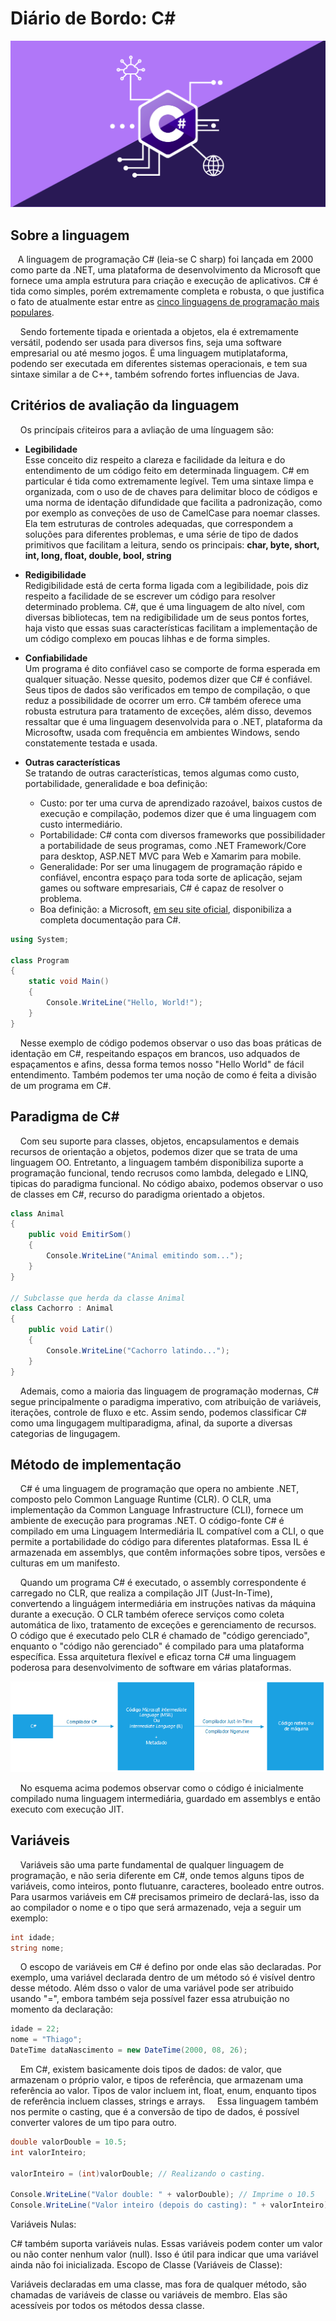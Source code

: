 # Diário de Bordo: C#
![](src/Desktop-1.png)
## Sobre a linguagem
&nbsp;&nbsp;&nbsp;A linguagem de programação C# (leia-se C sharp) foi lançada em 2000 como parte da .NET, uma plataforma de desenvolvimento da Microsoft que fornece uma ampla estrutura para criação e execução de aplicativos. C# é tida como simples, porém extremamente
completa e robusta, o que justifica o fato de atualmente estar entre as [cinco linguagens de programação mais populares](https://www.tiobe.com/tiobe-index/). 

&nbsp;&nbsp;&nbsp; Sendo fortemente tipada e orientada a objetos, ela é extremamente versátil, podendo ser usada para diversos fins, 
seja uma software empresarial ou até mesmo jogos. É uma linguagem mutiplataforma, podendo ser executada em diferentes sistemas operacionais, e tem sua sintaxe similar a de C++, também sofrendo fortes influencias de Java.


## Critérios de avaliação da linguagem
&nbsp;&nbsp;&nbsp; Os princípais cŕiteiros para a avliação de uma línguagem são:

  * **Legibilidade**  
Esse conceito diz respeito a clareza e facilidade da leitura e do entendimento de um código feito em determinada linguagem. C# em particular é tida como extremamente legível. Tem uma sintaxe limpa e organizada, com o uso de de chaves para delimitar bloco de códigos e uma norma de identação difundidade que facilita a padronização, como por exemplo as conveções de uso de CamelCase para noemar classes.  
Ela tem estruturas de controles adequadas, que correspondem a soluções para diferentes problemas, e uma série de tipo de dados primitivos que facilitam a leitura, sendo os principais: **char, byte, short, int, long, float, double, bool, string**



  * **Redigibilidade**  
 Redigibilidade está de certa forma ligada com a legibilidade, pois diz respeito a facilidade de se escrever um código para resolver determinado problema. C#, que é uma linguagem de alto nível, com diversas bibliotecas, tem na redigibilidade um de seus pontos fortes, haja visto que essas suas características facilitam a implementação de um código complexo em poucas lihhas e de forma simples.  

  * **Confiabilidade**  
Um programa é dito confiável caso se comporte de forma esperada em qualquer situação. Nesse quesito, podemos dizer que C# é confiável. Seus tipos de dados são verificados em tempo de compilação, o que reduz a possibilidade de ocorrer um erro. C# também oferece uma robusta estrutura para tratamento de exceções, além disso, devemos ressaltar que é uma linguagem desenvolvida para o .NET, plataforma da Microsoftw, usada com frequência em ambientes Windows, sendo constatemente testada e usada.

  * **Outras características**  
    Se tratando de outras características, temos algumas como custo, portabilidade, generalidade e boa definição:
    * Custo: por ter uma curva de aprendizado razoável, baixos custos de execução e compilação, podemos dizer que é uma linguagem com custo intermediário.
    * Portabilidade: C# conta com diversos frameworks que possibilidader a portabilidade de seus programas, como .NET Framework/Core para desktop, ASP.NET MVC para Web e Xamarim para mobile.
    * Generalidade: Por ser uma linugagem de programação rápido e confiável, encontra espaço para toda sorte de aplicação, sejam games ou software empresariais, C# é capaz de resolver o problema.
    * Boa definição: a Microsoft, [em seu site oficial](https://learn.microsoft.com/pt-br/dotnet/csharp/), disponibiliza a completa documentação para C#.
    



```csharp
using System;

class Program
{
    static void Main()
    {
        Console.WriteLine("Hello, World!");
    }
}

```
&nbsp;&nbsp;&nbsp; Nesse exemplo de código podemos observar o uso das boas práticas de identação em C#, respeitando espaços em brancos, uso adquados de espaçamentos e afins, dessa forma temos nosso "Hello World" de fácil entendimento. Também podemos ter uma noção de como é feita a divisão de um programa em C#.

## Paradigma de C#
&nbsp;&nbsp;&nbsp; Com seu suporte para classes, objetos, encapsulamentos e demais recursos de orientação a objetos, podemos dizer que se trata de uma linguagem OO. Entretanto, a linguagem também disponibiliza suporte a programação funcional, tendo recrusos como lambda, delegado e LINQ, tipicas do paradigma funcional. No código abaixo, podemos observar o uso de classes em C#, recurso do paradigma orientado a objetos.
```csharp
class Animal
{
    public void EmitirSom()
    {
        Console.WriteLine("Animal emitindo som...");
    }
}

// Subclasse que herda da classe Animal
class Cachorro : Animal
{
    public void Latir()
    {
        Console.WriteLine("Cachorro latindo...");
    }
}
```


&nbsp;&nbsp;&nbsp;  Ademais, como a maioria das linguagem de programação modernas, C# segue principalmente o paradigma imperativo, com atribuição de variáveis, iterações, controle de fluxo e etc. Assim sendo, podemos classificar C# como uma lingugagem multiparadigma, afinal, da suporte a diversas categorias de lingugagem.

## Método de implementação
 &nbsp;&nbsp;&nbsp; C# é uma linguagem de programação que opera no ambiente .NET, composto pelo Common Language Runtime (CLR). O CLR, uma implementação da Common Language Infrastructure (CLI), fornece um ambiente de execução para programas .NET. O código-fonte C# é compilado em uma Linguagem Intermediária IL compatível com a CLI, o que permite a portabilidade do código para diferentes plataformas. Essa IL é armazenada em assemblys, que contêm informações sobre tipos, versões e culturas em um manifesto.

&nbsp;&nbsp;&nbsp; Quando um programa C# é executado, o assembly correspondente é carregado no CLR, que realiza a compilação JIT (Just-In-Time), convertendo a linguágem intermediária em instruções nativas da máquina durante a execução. O CLR também oferece serviços como coleta automática de lixo, tratamento de exceções e gerenciamento de recursos. O código que é executado pelo CLR é chamado de "código gerenciado", enquanto o "código não gerenciado" é compilado para uma plataforma específica. Essa arquitetura flexível e eficaz torna C# uma linguagem poderosa para desenvolvimento de software em várias plataformas.


![](src/Desenho1-1.png)


&nbsp;&nbsp;&nbsp; No esquema acima podemos observar como o código é inicialmente compilado numa linguagem intermediária, guardado em assemblys e então executo com execução JIT.


## Variáveis
 &nbsp;&nbsp;&nbsp; Variáveis são uma parte fundamental de qualquer linguagem de programação, e não seria diferente em C#, onde temos alguns tipos de variáveis, como inteiros, ponto flutuanre, caracteres, booleado entre outros. Para usarmos variáveis em C# precisamos primeiro de declará-las, isso da ao compilador o nome e o tipo que será armazenado, veja a seguir um exemplo:


```csharp
int idade;
string nome;
```
  &nbsp;&nbsp;&nbsp; O escopo de variáveis em C# é defino por onde elas são declaradas. Por exemplo, uma variável declarada dentro de um método só é visível dentro desse método. Além dsso o valor de uma variável pode ser atribuido usando "=", embora também seja possível fazer essa atrubuição no momento da declaração:

 ```csharp
idade = 22;
nome = "Thiago";
DateTime dataNascimento = new DateTime(2000, 08, 26);
```


 &nbsp;&nbsp;&nbsp; Em C#, existem basicamente dois tipos de dados: de valor, que armazenam o próprio valor, e tipos de referência, que armazenam uma referência ao valor. Tipos de valor incluem int, float, enum, enquanto tipos de referência incluem classes, strings e arrays.
 &nbsp;&nbsp;&nbsp; Essa linguagem também nos permite o casting, que é a conversão de tipo de dados, é possível converter valores de um tipo para outro.

 ```csharp
double valorDouble = 10.5;
int valorInteiro;

valorInteiro = (int)valorDouble; // Realizando o casting.

Console.WriteLine("Valor double: " + valorDouble); // Imprime o 10.5
Console.WriteLine("Valor inteiro (depois do casting): " + valorInteiro); // Imprime a parte inteira após o casting, ou seja, o 10
 ```


Variáveis Nulas:

C# também suporta variáveis nulas. Essas variáveis podem conter um valor ou não conter nenhum valor (null). Isso é útil para indicar que uma variável ainda não foi inicializada.
Escopo de Classe (Variáveis de Classe):

Variáveis declaradas em uma classe, mas fora de qualquer método, são chamadas de variáveis de classe ou variáveis de membro. Elas são acessíveis por todos os métodos dessa classe.





